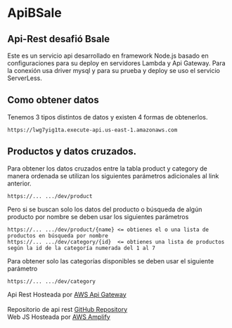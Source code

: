 # ApiBSale

## Api-Rest desafió Bsale

Este es un servicio api desarrollado en framework Node.js basado en configuraciones para su deploy en servidores Lambda y Api Gateway.
Para la conexión usa driver mysql y para su prueba y deploy se uso el servicio ServerLess.

## Como obtener datos

Tenemos 3 tipos distintos de datos y existen 4 formas de obtenerlos.

```
https://lwg7yig1ta.execute-api.us-east-1.amazonaws.com
```

## Productos y datos cruzados.

Para obtener los datos cruzados entre la tabla product y category de manera ordenada se utilizan los siguientes parámetros adicionales al link anterior.

```
https://... .../dev/product
```

Pero si se buscan solo los datos del producto o búsqueda de algún producto por nombre se deben usar los siguientes parámetros

```
https://... .../dev/product/{name} <= obtienes el o una lista de productos en búsqueda por nombre
https://... .../dev/category/{id}  <= obtienes una lista de productos según la id de la categoría numerada del 1 al 7
```
Para obtener solo las categorías disponibles se deben usar el siguiente parámetro

```
https://... .../dev/category
```

Api Rest Hosteada por [AWS Api Gateway](https://lwg7yig1ta.execute-api.us-east-1.amazonaws.com/dev/product/)<br/><br/>
Repositorio de api rest [GitHub Repository](https://github.com/Alderan-Smile/BSaleDesafio)<br/>
Web JS Hosteada por [AWS Amplify](https://main.d3fpblgrtdfmry.amplifyapp.com/)
